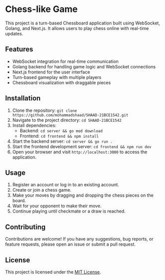 # Chess-like Game

This project is a turn-based Chessboard application built using WebSocket, Golang, and Next.js. It allows users to play chess online with real-time updates.

## Features

- WebSocket integration for real-time communication
- Golang backend for handling game logic and WebSocket connections
- Next.js frontend for the user interface
- Turn-based gameplay with multiple players
- Chessboard visualization with draggable pieces

## Installation

1. Clone the repository: `git clone https://github.com/mohammadshaad/SHAAD-21BCE1542.git`
2. Navigate to the project directory: `cd SHAAD-21BCE1542`
3. Install dependencies:
    - Backend: `cd server && go mod download`
    - Frontend: `cd frontend && npm install`
4. Start the backend server: `cd server && go run .`
5. Start the frontend development server: `cd frontend && npm run dev`
6. Open your browser and visit `http://localhost:3000` to access the application.

## Usage

1. Register an account or log in to an existing account.
2. Create or join a chess game.
3. Make your moves by dragging and dropping the chess pieces on the board.
4. Wait for your opponent to make their move.
5. Continue playing until checkmate or a draw is reached.

## Contributing

Contributions are welcome! If you have any suggestions, bug reports, or feature requests, please open an issue or submit a pull request.

## License

This project is licensed under the [MIT License](LICENSE).
